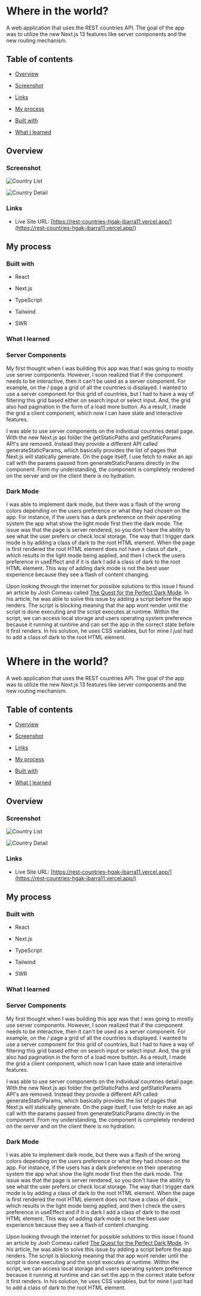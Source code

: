 # Where in the world?

A web application that uses the REST countries API. The goal of the app was to utilize the new Next.js 13 features like server components and the new routing mechanism.

## Table of contents

- [Overview](#overview)
- [Screenshot](#screenshot)

- [Links](#links)

- [My process](#my-process)

- [Built with](#built-with)

- [What I learned](#what-i-learned)

## Overview

### Screenshot

![Country List](/screenshots/country_grid.png)

![Country Detail](/screenshots/country_detail.png)

### Links

- Live Site URL: [https://rest-countries-hgak-ibarra11.vercel.app/](https://rest-countries-hgak-ibarra11.vercel.app/)

## My process

### Built with

- React
- Next.js

- TypeScript

- Tailwind

- SWR

### What I learned

### Server Components

My first thought when I was building this app was that I was going to mostly use server components. However, I soon realized that if the component needs to be interactive, then it can't be used as a server component. For example, on the / page a grid of all the countries is displayed. I wanted to use a server component for this grid of countries, but I had to have a way of filtering this grid based either on search input or select input. And, the grid also had pagination in the form of a load more button. As a result, I made the grid a client component, which now I can have state and interactive features.

I was able to use server components on the individual countries detail page. With the new Next.js api folder the getStaticPaths and getStaticParams API's are removed. Instead they provide a different API called generateStaticParams, which basically provides the list of pages that Next.js will statically generate. On the page itself, I use fetch to make an api call with the params passed from generateStaticParams directly in the component. From my understanding, the component is completely rendered on the server and on the client there is no hydration.

### Dark Mode

I was able to implement dark mode, but there was a flash of the wrong colors depending on the users preference or what they had chosen on the app. For instance, if the users has a dark preference on their operating system the app what show the light mode first then the dark mode. The issue was that the page is server rendered, so you don't have the ability to see what the user prefers or check local storage. The way that I trigger dark mode is by adding a class of dark to the root HTML element. When the page is first rendered the root HTML element does not have a class of dark , which results in the light mode being applied, and then I check the users preference in useEffect and if it is dark I add a class of dark to the root HTML element. This way of adding dark mode is not the best user experience because they see a flash of content changing.

Upon looking through the internet for possible solutions to this issue I found an article by Josh Comeau called [The Quest for the Perfect Dark Mode](https://www.joshwcomeau.com/react/dark-mode/). In his article, he was able to solve this issue by adding a script before the app renders. The script is blocking meaning that the app wont render until the script is done executing and the script executes at runtime. Within the script, we can access local storage and users operating system preference because it running at runtime and can set the app in the correct state before it first renders. In his solution, he uses CSS variables, but for mine I just had to add a class of dark to the root HTML element.

# Where in the world?

A web application that uses the REST countries API. The goal of the app was to utilize the new Next.js 13 features like server components and the new routing mechanism.

## Table of contents

- [Overview](#overview)
- [Screenshot](#screenshot)

- [Links](#links)

- [My process](#my-process)

- [Built with](#built-with)

- [What I learned](#what-i-learned)

## Overview

### Screenshot

![Country List](/screenshots/country_grid.png)

![Country Detail](/screenshots/country_detail.png)

### Links

- Live Site URL: [https://rest-countries-hgak-ibarra11.vercel.app/](https://rest-countries-hgak-ibarra11.vercel.app/)

## My process

### Built with

- React
- Next.js

- TypeScript

- Tailwind

- SWR

### What I learned

### Server Components

My first thought when I was building this app was that I was going to mostly use server components. However, I soon realized that if the component needs to be interactive, then it can't be used as a server component. For example, on the / page a grid of all the countries is displayed. I wanted to use a server component for this grid of countries, but I had to have a way of filtering this grid based either on search input or select input. And, the grid also had pagination in the form of a load more button. As a result, I made the grid a client component, which now I can have state and interactive features.

I was able to use server components on the individual countries detail page. With the new Next.js api folder the getStaticPaths and getStaticParams API's are removed. Instead they provide a different API called generateStaticParams, which basically provides the list of pages that Next.js will statically generate. On the page itself, I use fetch to make an api call with the params passed from generateStaticParams directly in the component. From my understanding, the component is completely rendered on the server and on the client there is no hydration.

### Dark Mode

I was able to implement dark mode, but there was a flash of the wrong colors depending on the users preference or what they had chosen on the app. For instance, if the users has a dark preference on their operating system the app what show the light mode first then the dark mode. The issue was that the page is server rendered, so you don't have the ability to see what the user prefers or check local storage. The way that I trigger dark mode is by adding a class of dark to the root HTML element. When the page is first rendered the root HTML element does not have a class of dark , which results in the light mode being applied, and then I check the users preference in useEffect and if it is dark I add a class of dark to the root HTML element. This way of adding dark mode is not the best user experience because they see a flash of content changing.

Upon looking through the internet for possible solutions to this issue I found an article by Josh Comeau called [The Quest for the Perfect Dark Mode](https://www.joshwcomeau.com/react/dark-mode/). In his article, he was able to solve this issue by adding a script before the app renders. The script is blocking meaning that the app wont render until the script is done executing and the script executes at runtime. Within the script, we can access local storage and users operating system preference because it running at runtime and can set the app in the correct state before it first renders. In his solution, he uses CSS variables, but for mine I just had to add a class of dark to the root HTML element.
